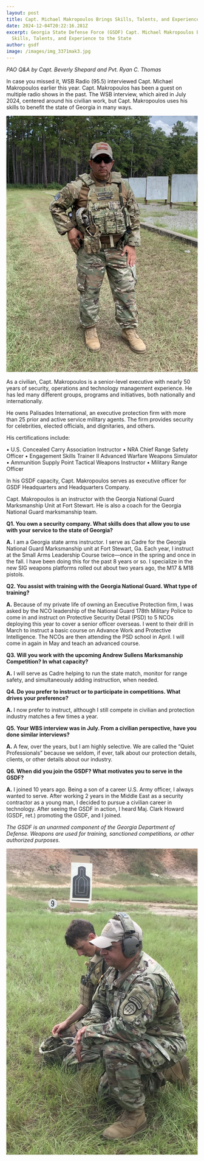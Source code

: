 ```yaml
---
layout: post
title: Capt. Michael Makropoulos Brings Skills, Talents, and Experience to the State
date: 2024-12-04T20:22:16.281Z
excerpt: Georgia State Defense Force (GSDF) Capt. Michael Makropoulos Brings
  Skills, Talents, and Experience to the State
author: gsdf
image: /images/img_3371mak3.jpg
---
```

*PAO Q&A by Capt. Beverly Shepard and Pvt. Ryan C. Thomas*

In case you missed it, WSB Radio (95.5) interviewed Capt. Michael Makropoulos earlier this year. Capt. Makropoulos has been a guest on multiple radio shows in the past. The WSB interview, which aired in July 2024, centered around his civilian work, but Capt. Makropoulos uses his skills to benefit the state of Georgia in many ways.

![](/images/img_0552-mak-2.jpg)

As a civilian, Capt. Makropoulos is a senior-level executive with nearly 50 years of security, operations and technology management experience. He has led many different groups, programs and initiatives, both nationally and internationally.

He owns Palisades International, an executive protection firm with more than 25 prior and active service military agents. The firm provides security for celebrities, elected officials, and dignitaries, and others.

His certifications include:

• U.S. Concealed Carry Association Instructor
• NRA Chief Range Safety Officer
• Engagement Skills Trainer II Advanced Warfare Weapons Simulator 
• Ammunition Supply Point Tactical Weapons Instructor
• Military Range Officer

In his GSDF capacity, Capt. Makropoulos serves as executive officer for GSDF Headquarters and Headquarters Company. 

Capt. Makropoulos is an instructor with the Georgia National Guard Marksmanship Unit at Fort Stewart. He is also a coach for the Georgia National Guard marksmanship team.

**Q1.   You own a security company. What skills does that allow you to use with your service to  the state of Georgia?** 

**A.**   I am a Georgia state arms instructor. I serve as Cadre for the Georgia National Guard Marksmanship unit at Fort Stewart, Ga. Each year, I instruct at the Small Arms Leadership Course twice—once in the spring and once in the fall. I have been doing this for the past 8 years or so. I specialize in the new SIG weapons platforms rolled out about two years ago, the M17 & M18 pistols.

**Q2. You assist with training with the Georgia National Guard. What type of training?**

**A.** Because of my private life of owning an Executive Protection firm, I was asked by the NCO 
      leadership of the National Guard 178th Military Police to come in and instruct on Protective 
      Security Detail (PSD) to 5 NCOs deploying this year to cover a senior officer overseas. I 
      went to their drill in March to instruct a basic course on Advance Work and Protective 
      Intelligence. The NCOs are then attending the PSD school in April. I will come in again in 
      May and teach an advanced course.

**Q3. Will you work with the upcoming Andrew Sullens Marksmanship Competition? In 
          what capacity?**

**A.**	I will serve as Cadre helping to run the state match, monitor for range safety, and simultaneously adding instruction, when needed.

**Q4.  Do you prefer to instruct or to participate in competitions. What drives your preference?**  

**A.**	I now prefer to instruct, although I still compete in civilian and protection industry matches a few times a year.

**Q5. Your WBS interview was in July. From a civilian perspective, have you done similar
          interviews?**  

**A.**   A few, over the years, but I am highly selective. We are called the “Quiet Professionals” because we seldom, if ever, talk about our protection details, clients, or other details about our industry.

**Q6. When did you join the GSDF? What motivates you to serve in the GSDF?**  

**A.**	I joined 10 years ago. Being a son of a career U.S. Army officer, I always wanted to serve.  After working 2 years in the Middle East as a security contractor as a young man, I  decided to pursue a civilian career in technology. After seeing the GSDF in action, I heard Maj. Clark Howard (GSDF, ret.) promoting the GSDF, and I joined.

*The GSDF is an unarmed component of the Georgia Department of Defense. Weapons are used for training, sanctioned competitions, or other authorized purposes.*

![](/images/img_1444-adj1.jpg)